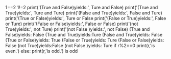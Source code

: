 1==2
1!=2
print('(True and False)yields:', Ture and False)
print('(True and True)yields:', Ture and Ture)
print('(False and True)yields:', False and Ture)
print('(True or False)yields:', Ture or False
print('(False or True)yields:', False or Ture)
print('(False or False)yields:', False or False)
print('(not True)yields:', not Ture)
print('(not False )yields:', not False)
(True and False)yields: False
(True and True)yields:Ture
(False and True)yields: False
(True or False)yields: True
(False or True)yields:  Ture
(False or False)yields: False 
(not True)yields:False
(not False )yields: Ture
if r%2==0
    print(r,'is even.')
else:
    print(r,'is odd.')
is odd
